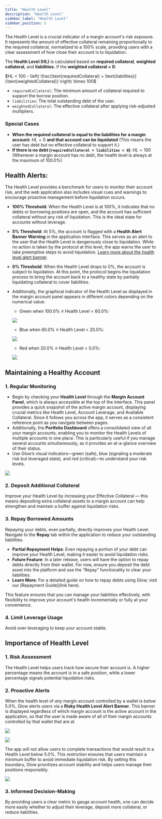 ```yaml
---
title: "Health Level"
description: "Health Level"
sidebar_label: "Health Level"
sidebar_position: 5
---
```



The Health Level is a crucial indicator of a margin account's risk exposure. It represents the amount of effective collateral remaining proportionally to the required collateral, normalized to a 100% scale, providing users with a clear assessment of how close their account is to liquidation.

The **Health Level (HL)** is calculated based on **required collateral**, **weighted collateral**, and **liabilities.** If the **weighted collateral > 0**:

$HL = 100 - \left( \frac{\text{requiredCollateral} + \text{liabilities}}{\text{weightedCollateral}} \right) \times 100$

- `requiredCollateral`: The minimum amount of collateral required to support the borrow position.
- `liabilities`: The total outstanding debt of the user.
- `weightedCollateral`: The effective collateral after applying risk-adjusted multipliers.

### Special Cases

- **When the required collateral is equal to the liabilities for a margin account:**  $HL = 0$  **and that account can be liquidated**
(This means the user has debt but no effective collateral to support it.)
- **If there is no debt (`requiredCollateral + liabilities = 0`)**: $HL = 100$
(Whenever a margin account has no debt, the health level is always at the maximum of 100.0%)

## Health Alerts:

The Health Level provides a benchmark for users to monitor their account risk, and the web application also includes visual cues and warnings to encourage proactive management before liquidation occurs.

- **100% Threshold**: When the Health Level is at 100%, it indicates that no debts or borrowing positions are open, and the account has sufficient collateral without any risk of liquidation. This is the ideal state for accounts without leverage.
- **5% Threshold**: At 5%, the account is flagged with a **Health Alert Banner Warning** in the application interface. This serves as an alert to the user that the Health Level is dangerously close to liquidation. While no action is taken by the protocol at this level, the app warns the user to take preemptive steps to avoid liquidation. [Learn more about the health level alert banner](../03-margin-accounts/liquidation.md).
- **0% Threshold**: When the Health Level drops to 0%, the account is subject to liquidation. At this point, the protocol begins the liquidation process to bring the account back to a healthy state by partially liquidating collateral to cover liabilities.
- Additionally, the graphical indicator of the Health Level as displayed in the margin account panel appears in different colors depending on the numerical value:
    - Green when 100.0% ≤ Health Level < 60.0%:

    ![](/img/h-1.png)

    - Blue when 60.0% ≤ Health Level < 20.0%:

    ![](/img/h-2.png)

    - Red when 20.0% ≤ Health Level < 0.0%:

    ![](/img/h-3.png)


## Maintaining a Healthy Account

### 1. Regular Monitoring

- Begin by checking your **Health Level** through the **Margin Account Panel**, which is always accessible at the top of the interface. This panel provides a quick snapshot of the active margin account, displaying crucial metrics like Health Level, Account Leverage, and Available Collateral. Since it follows you across the app, it serves as a consistent reference point as you navigate between pages.
- Additionally, the **Portfolio Dashboard** offers a consolidated view of all your margin accounts, enabling you to monitor the Health Levels of multiple accounts in one place. This is particularly useful if you manage several accounts simultaneously, as it provides an at-a-glance overview of their status.
- Use Glow’s visual indicators—green (safe), blue (signaling a moderate risk but leveraged state), and red (critical)—to understand your risk levels.

![](/img/h-4.png)

### 2. Deposit Additional Collateral

Improve your Health Level by increasing your Effective Collateral — this means depositing extra collateral assets to a margin account can help strengthen and maintain a buffer against liquidation risks.

### 3. Repay Borrowed Amounts

Repaying your debts, even partially, directly improves your Health Level. Navigate to the **Repay** tab within the application to reduce your outstanding liabilities.

- **Partial Repayment Helps**: Even repaying a portion of your debt can improve your Health Level, making it easier to avoid liquidation risks.
- **Future Feature**: In a later release, users will have the option to repay debts directly from their  wallet. For now, ensure you deposit the debt asset into the platform and use the “Repay” functionality to clear your liabilities.
- **Learn More**: For a detailed guide on how to repay debts using Glow, visit our [Repayment Guide](link here).

This feature ensures that you can manage your liabilities effectively, with flexibility to improve your account's health incrementally or fully at your convenience.

### 4. Limit Leverage Usage

Avoid over-leveraging to keep your account stable.

## Importance of Health Level

### 1. Risk Assessment

The Health Level helps users track how secure their account is. A higher percentage means the account is in a safe position, while a lower percentage signals potential liquidation risks.

### 2. Proactive Alerts

When the health level of *any* margin account controlled by a wallet is below 5.0%, Glow alerts users via a **Risky Health Level Alert Banner**. This banner is displayed regardless of which margin account is the active account in the application, so that the user is made aware of all of their margin accounts controlled by that wallet that are at.

![](/img/h-5.png)

![](/img/h-6.png)

The app will not allow users to complete transactions that would result in a Health Level below 5.0%. This restriction ensures that users maintain a minimum buffer to avoid immediate liquidation risk. By setting this boundary, Glow prioritizes account stability and helps users manage their positions responsibly.

![](/img/h-7.png)

### 3. Informed Decision-Making

By providing users a clear metric to gauge account health, one can decide more easily whether to adjust their leverage, deposit more collateral, or reduce liabilities.
